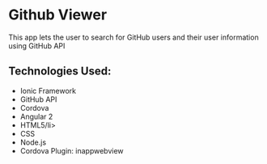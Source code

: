 <h1>Github Viewer</h1>

<p>This app lets the user to search for GitHub users and their user information using GitHub API</p>

<h2>Technologies Used: </h2>
<ul>
<li>Ionic Framework</li>
<li>GitHub API</li>
<li>Cordova</li>
<li>Angular 2</li>
<li>HTML5/li>
<li>CSS</li>
<li>Node.js</li>
<li>Cordova Plugin: inappwebview</li>
</ul>
